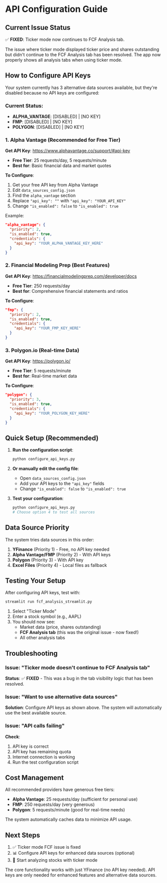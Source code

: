 # API Configuration Guide

## Current Issue Status

✅ **FIXED**: Ticker mode now continues to FCF Analysis tab.

The issue where ticker mode displayed ticker price and shares outstanding but didn't continue to the FCF Analysis tab has been resolved. The app now properly shows all analysis tabs when using ticker mode.

## How to Configure API Keys

Your system currently has 3 alternative data sources available, but they're disabled because no API keys are configured:

### Current Status:
- **ALPHA_VANTAGE**: [DISABLED] | [NO KEY]
- **FMP**: [DISABLED] | [NO KEY]  
- **POLYGON**: [DISABLED] | [NO KEY]

### 1. Alpha Vantage (Recommended for Free Tier)

**Get API Key**: https://www.alphavantage.co/support/#api-key
- **Free Tier**: 25 requests/day, 5 requests/minute
- **Best for**: Basic financial data and market quotes

**To Configure**:
1. Get your free API key from Alpha Vantage
2. Edit `data_sources_config.json` 
3. Find the `alpha_vantage` section
4. Replace `"api_key": ""` with `"api_key": "YOUR_API_KEY"`
5. Change `"is_enabled": false` to `"is_enabled": true`

Example:
```json
"alpha_vantage": {
  "priority": 2,
  "is_enabled": true,
  "credentials": {
    "api_key": "YOUR_ALPHA_VANTAGE_KEY_HERE"
  }
}
```

### 2. Financial Modeling Prep (Best Features)

**Get API Key**: https://financialmodelingprep.com/developer/docs
- **Free Tier**: 250 requests/day
- **Best for**: Comprehensive financial statements and ratios

**To Configure**:
```json
"fmp": {
  "priority": 2, 
  "is_enabled": true,
  "credentials": {
    "api_key": "YOUR_FMP_KEY_HERE"
  }
}
```

### 3. Polygon.io (Real-time Data)

**Get API Key**: https://polygon.io/
- **Free Tier**: 5 requests/minute
- **Best for**: Real-time market data

**To Configure**:
```json
"polygon": {
  "priority": 3,
  "is_enabled": true, 
  "credentials": {
    "api_key": "YOUR_POLYGON_KEY_HERE"
  }
}
```

## Quick Setup (Recommended)

1. **Run the configuration script**:
   ```bash
   python configure_api_keys.py
   ```

2. **Or manually edit the config file**:
   - Open `data_sources_config.json`
   - Add your API keys to the `"api_key"` fields
   - Change `"is_enabled": false` to `"is_enabled": true`

3. **Test your configuration**:
   ```bash
   python configure_api_keys.py
   # Choose option 4 to test all sources
   ```

## Data Source Priority

The system tries data sources in this order:
1. **YFinance** (Priority 1) - Free, no API key needed
2. **Alpha Vantage/FMP** (Priority 2) - With API keys
3. **Polygon** (Priority 3) - With API key  
4. **Excel Files** (Priority 4) - Local files as fallback

## Testing Your Setup

After configuring API keys, test with:

```bash
streamlit run fcf_analysis_streamlit.py
```

1. Select "Ticker Mode"
2. Enter a stock symbol (e.g., AAPL)
3. You should now see:
   - Market data (price, shares outstanding)
   - **FCF Analysis tab** (this was the original issue - now fixed!)
   - All other analysis tabs

## Troubleshooting

### Issue: "Ticker mode doesn't continue to FCF Analysis tab"
**Status**: ✅ **FIXED** - This was a bug in the tab visibility logic that has been resolved.

### Issue: "Want to use alternative data sources"
**Solution**: Configure API keys as shown above. The system will automatically use the best available source.

### Issue: "API calls failing"
**Check**:
1. API key is correct
2. API key has remaining quota
3. Internet connection is working
4. Run the test configuration script

## Cost Management

All recommended providers have generous free tiers:
- **Alpha Vantage**: 25 requests/day (sufficient for personal use)
- **FMP**: 250 requests/day (very generous)
- **Polygon**: 5 requests/minute (good for real-time needs)

The system automatically caches data to minimize API usage.

## Next Steps

1. ✅ Ticker mode FCF issue is fixed
2. 📊 Configure API keys for enhanced data sources (optional)
3. 🚀 Start analyzing stocks with ticker mode

The core functionality works with just YFinance (no API key needed). API keys are only needed for enhanced features and alternative data sources.